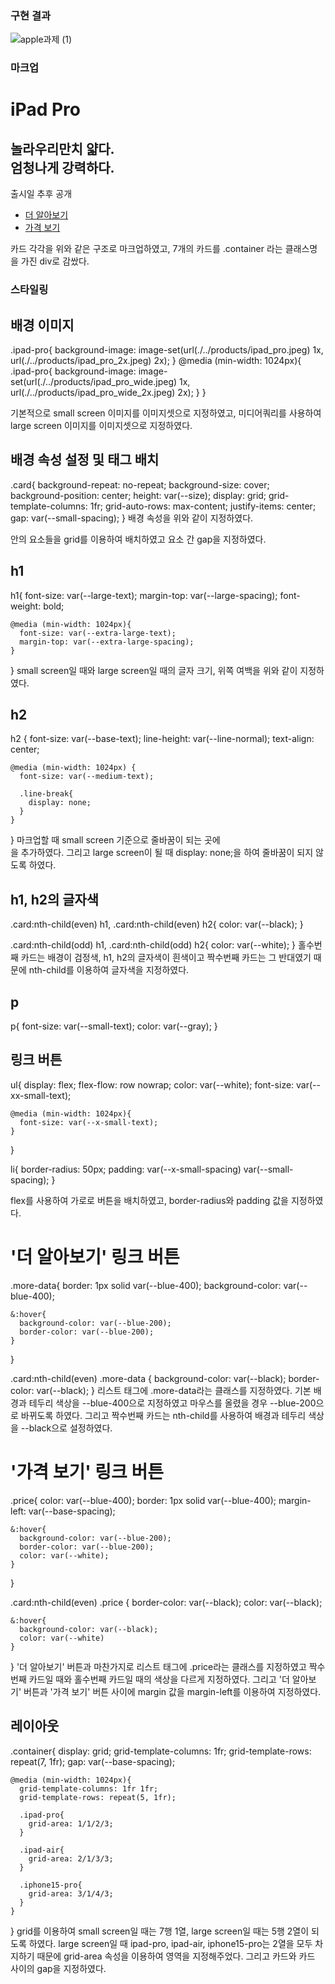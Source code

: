 ### 구현 결과
![apple과제 (1)](https://github.com/Suubiin/homework/assets/127467411/e3aaac7c-6178-4876-90b2-628fda84e322)

### 마크업
<!-- ipad-pro -->
<div class="card ipad-pro">
  <h1>iPad Pro</h1>
  <h2>
    놀라우리만치 얇다.
    <span class="line-break"><br></span>
    엄청나게 강력하다.
  </h2>
  <p>출시일 추후 공개</p>
  <ul>
    <li class="more-data"><a href="/">더 알아보기</a></li>
    <li class="price"><a href="/">가격 보기</a></li>
  </ul>
</div>

카드 각각을 위와 같은 구조로 마크업하였고, 7개의 카드를 .container 라는 클래스명을 가진 div로 감쌌다.

### 스타일링
## 배경 이미지

  .ipad-pro{
    background-image: image-set(url(./../products/ipad_pro.jpeg) 1x, 
                                url(./../products/ipad_pro_2x.jpeg) 2x);
  }
  @media (min-width: 1024px){
    .ipad-pro{
      background-image: image-set(url(./../products/ipad_pro_wide.jpeg) 1x, 
                                  url(./../products/ipad_pro_wide_2x.jpeg) 2x);
    }
  }

기본적으로 small screen 이미지를 이미지셋으로 지정하였고, 미디어쿼리를 사용하여 large screen 이미지를 이미지셋으로 지정하였다.

## 배경 속성 설정 및 태그 배치
  .card{
    background-repeat: no-repeat;
    background-size: cover;
    background-position: center;
    height: var(--size);
    display: grid;
    grid-template-columns: 1fr;
    grid-auto-rows: max-content;
    justify-items: center;
    gap: var(--small-spacing);
  }
배경 속성을 위와 같이 지정하였다.
<div> 안의 요소들을 grid를 이용하여 배치하였고 요소 간 gap을 지정하였다.

## h1
  h1{
    font-size: var(--large-text);
    margin-top: var(--large-spacing);
    font-weight: bold;
    
    @media (min-width: 1024px){
      font-size: var(--extra-large-text);
      margin-top: var(--extra-large-spacing);
    }
  }
small screen일 때와 large screen일 때의 글자 크기, 위쪽 여백을 위와 같이 지정하였다.

## h2
  h2 {
    font-size: var(--base-text);
    line-height: var(--line-normal);
    text-align: center;
    
    @media (min-width: 1024px) {
      font-size: var(--medium-text);
      
      .line-break{
        display: none;
      }
    }
  }
마크업할 때 small screen 기준으로 줄바꿈이 되는 곳에 
  <span class="line-break"><br></span> 
을 추가하였다. 그리고 large screen이 될 때 display: none;을 하여 줄바꿈이 되지 않도록 하였다.

## h1, h2의 글자색
  .card:nth-child(even) h1, .card:nth-child(even) h2{
    color: var(--black);
  }

  .card:nth-child(odd) h1, .card:nth-child(odd) h2{
    color: var(--white);
  }
홀수번째 카드는 배경이 검정색, h1, h2의 글자색이 흰색이고 짝수번째 카드는 그 반대였기 때문에 nth-child를 이용하여 글자색을 지정하였다.

## p
  p{
    font-size: var(--small-text);
    color: var(--gray);
  }

## 링크 버튼
  ul{
    display: flex;
    flex-flow: row nowrap;
    color: var(--white);
    font-size: var(--xx-small-text);

    @media (min-width: 1024px){
      font-size: var(--x-small-text);
    }
  }

  li{
    border-radius: 50px;
    padding: var(--x-small-spacing) var(--small-spacing);
  }

flex를 사용하여 가로로 버튼을 배치하였고, border-radius와 padding 값을 지정하였다.

# '더 알아보기' 링크 버튼
  .more-data{
    border: 1px solid var(--blue-400);
    background-color: var(--blue-400);
    
    &:hover{
      background-color: var(--blue-200);
      border-color: var(--blue-200);
    }
  }

  .card:nth-child(even) .more-data {
    background-color: var(--black);
    border-color: var(--black);
  }
리스트 태그에 .more-data라는 클래스를 지정하였다. 기본 배경과 테두리 색상을 --blue-400으로 지정하였고 마우스를 올렸을 경우 --blue-200으로 바뀌도록 하였다.
그리고 짝수번째 카드는 nth-child를 사용하여 배경과 테두리 색상을 --black으로 설정하였다.

# '가격 보기' 링크 버튼
  .price{
    color: var(--blue-400);
    border: 1px solid var(--blue-400);
    margin-left: var(--base-spacing);

    &:hover{
      background-color: var(--blue-200);
      border-color: var(--blue-200);
      color: var(--white);
    }
  }

  .card:nth-child(even) .price {
    border-color: var(--black);
    color: var(--black);

    &:hover{
      background-color: var(--black);
      color: var(--white)
    }
  }
'더 알아보기' 버튼과 마찬가지로 리스트 태그에 .price라는 클래스를 지정하였고 짝수번째 카드일 때와 홀수번째 카드일 때의 색상을 다르게 지정하였다.
그리고 '더 알아보기' 버튼과 '가격 보기' 버튼 사이에 margin 값을 margin-left를 이용하여 지정하였다.

## 레이아웃
  .container{
    display: grid;
    grid-template-columns: 1fr;
    grid-template-rows: repeat(7, 1fr);
    gap: var(--base-spacing);

    @media (min-width: 1024px){
      grid-template-columns: 1fr 1fr;
      grid-template-rows: repeat(5, 1fr);

      .ipad-pro{
        grid-area: 1/1/2/3;
      }
    
      .ipad-air{
        grid-area: 2/1/3/3;
      }
    
      .iphone15-pro{
        grid-area: 3/1/4/3;
      }
    }
  }
grid를 이용하여 small screen일 때는 7행 1열, large screen일 때는 5행 2열이 되도록 하였다. 
large screen일 때 ipad-pro, ipad-air, iphone15-pro는 2열을 모두 차지하기 때문에 grid-area 속성을 이용하여 영역을 지정해주었다. 
그리고 카드와 카드 사이의 gap을 지정하였다.
